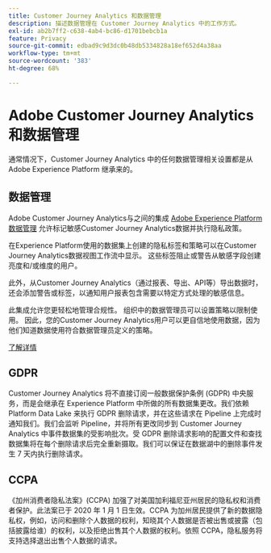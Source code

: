 ```yaml
---
title: Customer Journey Analytics 和数据管理
description: 描述数据管理在 Customer Journey Analytics 中的工作方式。
exl-id: ab2b7ff2-c638-4ab4-bc86-d1701bebcb1a
feature: Privacy
source-git-commit: edbad9c9d3dc0b48db5334828a18ef652d4a38aa
workflow-type: tm+mt
source-wordcount: '383'
ht-degree: 68%

---
```


# Adobe Customer Journey Analytics和数据管理

通常情况下，Customer Journey Analytics 中的任何数据管理相关设置都是从 Adobe Experience Platform 继承来的。

## 数据管理

Adobe Customer Journey Analytics与之间的集成 [Adobe Experience Platform数据管理](https://experienceleague.adobe.com/docs/experience-platform/data-governance/home.html?lang=zh-Hans) 允许标记敏感Customer Journey Analytics数据并执行隐私政策。

在Experience Platform使用的数据集上创建的隐私标签和策略可以在Customer Journey Analytics数据视图工作流中显示。 这些标签阻止或警告从敏感字段创建亮度和/或维度的用户。

此外，从Customer Journey Analytics（通过报表、导出、API等）导出数据时，还会添加警告或标签，以通知用户报表包含需要以特定方式处理的敏感信息。

此集成允许您更轻松地管理合规性。 组织中的数据管理员可以设置策略以限制使用。 因此，您的Customer Journey Analytics用户可以更自信地使用数据，因为他们知道数据使用符合数据管理员定义的策略。

[了解详情](/help/data-views/data-governance.md)

## GDPR

Customer Journey Analytics 将不直接订阅一般数据保护条例 (GDPR) 中央服务，而是会继承在 Experience Platform 中所做的所有数据集更改。我们依赖 Platform Data Lake 来执行 GDPR 删除请求，并在这些请求在 Pipeline 上完成时通知我们。我们会监听 Pipeline，并将所有更改同步到 Customer Journey Analytics 中事件数据集的受影响批次。受 GDPR 删除请求影响的配置文件和查找数据集将在每个删除请求后完全重新摄取。我们可以保证在数据湖中的删除事件发生 7 天内执行删除请求。

## CCPA

《加州消费者隐私法案》(CCPA) 加强了对美国加利福尼亚州居民的隐私权和消费者保护。此法案已于 2020 年 1 月 1 日生效。CCPA 为加州居民提供了新的数据隐私权，例如，访问和删除个人数据的权利，知晓其个人数据是否被出售或披露（包括披露给谁）的权利，以及拒绝出售其个人数据的权利。依照 CCPA，隐私服务将支持选择退出出售个人数据的请求。
